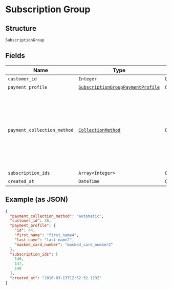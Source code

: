 
# Subscription Group

## Structure

`SubscriptionGroup`

## Fields

| Name | Type | Tags | Description |
|  --- | --- | --- | --- |
| `customer_id` | `Integer` | Optional | - |
| `payment_profile` | [`SubscriptionGroupPaymentProfile`](../../doc/models/subscription-group-payment-profile.md) | Optional | - |
| `payment_collection_method` | [`CollectionMethod`](../../doc/models/collection-method.md) | Optional | The type of payment collection to be used in the subscription. For legacy Statements Architecture valid options are - `invoice`, `automatic`. For current Relationship Invoicing Architecture valid options are - `remittance`, `automatic`, `prepaid`.<br>**Default**: `CollectionMethod::AUTOMATIC` |
| `subscription_ids` | `Array<Integer>` | Optional | - |
| `created_at` | `DateTime` | Optional | - |

## Example (as JSON)

```json
{
  "payment_collection_method": "automatic",
  "customer_id": 36,
  "payment_profile": {
    "id": 44,
    "first_name": "first_name4",
    "last_name": "last_name2",
    "masked_card_number": "masked_card_number2"
  },
  "subscription_ids": [
    146,
    147,
    148
  ],
  "created_at": "2016-03-13T12:52:32.123Z"
}
```

